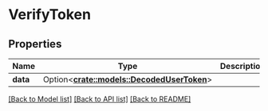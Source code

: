 # VerifyToken

## Properties

Name | Type | Description | Notes
------------ | ------------- | ------------- | -------------
**data** | Option<[**crate::models::DecodedUserToken**](decoded_user_token.md)> |  | [optional]

[[Back to Model list]](../README.md#documentation-for-models) [[Back to API list]](../README.md#documentation-for-api-endpoints) [[Back to README]](../README.md)


